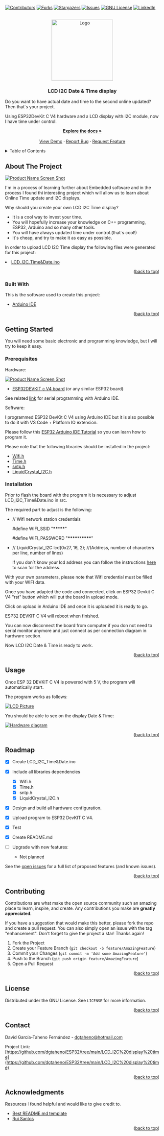 <div id="top"></div>

<!-- PROJECT SHIELDS -->
<!--
*** I'm using markdown "reference style" links for readability.
*** Reference links are enclosed in brackets [ ] instead of parentheses ( ).
*** See the bottom of this document for the declaration of the reference variables
*** for contributors-url, forks-url, etc. This is an optional, concise syntax you may use.
*** https://www.markdownguide.org/basic-syntax/#reference-style-links
-->

[![Contributors][contributors-shield]][contributors-url]
[![Forks][forks-shield]][forks-url]
[![Stargazers][stars-shield]][stars-url]
[![Issues][issues-shield]][issues-url]
[![GNU License][license-shield]][license-url]
[![LinkedIn][linkedin-shield]][linkedin-url]

<!-- PROJECT LOGO -->
<br />
<div align="center">
  <a href="https://github.com/dgtaheno">
    <img src="https://github.com/dgtaheno/Imail/blob/master/pictures/logo.png?raw=true" alt="Logo" width="200" height="200">
  </a>

  <h3 align="center">LCD I2C Date & Time display</h3>

  <p align="left">
    Do you want to have actual date and time to the second online updated? Then that´s your project.
    <br />
  <p align="left">
    Using ESP32DevKit C V4 hardware and a LCD display with I2C module, now I have time under control.
    <br />
  
  <a href="https://github.com/dgtaheno/ESP32/tree/main/LCD_I2C%20display%20time/LCD_I2C_Time%26Date"><strong>Explore the docs »</strong></a>
    <br />
    <br />
    <a href="https://github.com/dgtaheno/ESP32/tree/main/LCD_I2C%20display%20time/LCD_I2C_Time%26Date">View Demo</a>
    ·
    <a href="https://github.com/dgtaheno/ESP32/issues">Report Bug</a>
    ·
    <a href="https://github.com/dgtaheno/ESP32/issues">Request Feature</a>
  </p>
</div>

<!-- TABLE OF CONTENTS -->
<details>
  <summary>Table of Contents</summary>
  <ol>
    <li>
      <a href="#about-the-project">About The Project</a>
      <ul>
        <li><a href="#built-with">Built With</a></li>
      </ul>
    </li>
    <li>
      <a href="#getting-started">Getting Started</a>
      <ul>
        <li><a href="#prerequisites">Prerequisites</a></li>
        <li><a href="#installation">Installation</a></li>
      </ul>
    </li>
    <li><a href="#usage">Usage</a></li>
    <li><a href="#roadmap">Roadmap</a></li>
    <li><a href="#contributing">Contributing</a></li>
    <li><a href="#license">License</a></li>
    <li><a href="#contact">Contact</a></li>
    <li><a href="#acknowledgments">Acknowledgments</a></li>
  </ol>
</details>

<!-- ABOUT THE PROJECT -->

## About The Project

[![Product Name Screen Shot][product-screenshot]](https://github.com/dgtaheno/ESP32/tree/main/LCD_I2C%20display%20time)

I´m in a process of learning further about Embedded software and in the process I found thi interesting project which will allow us to learn about Online Time update and I2C displays.

Why should you create your own LCD I2C Time display?

- It is a cool way to invest your time.
- You will hopefully increase your knowledge on C++ programming, ESP32, Arduino and so many other tools.
- You will have always updated time under control.(that´s cool!)
- It´s cheap, and try to make it as easy as possible.

In order to upload LCD I2C Time display the following files were generated for this project:

<li><a href="https://github.com/dgtaheno/ESP32/blob/71145b9ea02182c14f01afcd3006fc98b02ad644/LCD_I2C display time/LCD_I2C_Time&Date/LCD_I2C_Time&Date.ino">LCD_I2C_Time&Date.ino</a></li>

<p align="right">(<a href="#top">back to top</a>)</p>

### Built With

This is the software used to create this project:

- [Arduino IDE](https://www.arduino.cc/en/software)

<p align="right">(<a href="#top">back to top</a>)</p>

<!-- GETTING STARTED -->

## Getting Started

You will need some basic electronic and programming knowledge, but I will try to keep it easy.

### Prerequisites

Hardware:

[![Product Name Screen Shot][product-screenshot]](https://github.com/dgtaheno/ESP32/tree/main/LCD_I2C%20display%20time)

- [ESP32DEVKIT c V4 board](https://www.amazon.de/s?k=esp32+devkitc+v4&sprefix=ESP32+devkit%2Caps%2C135&ref=nb_sb_ss_ts-doa-p_1_12)
  (or any similar ESP32 board)

See related [link](https://docs.espressif.com/projects/esp-idf/en/latest/esp32/hw-reference/esp32/get-started-devkitc.html) for serial programming with Arduino IDE.

Software:

I programmed ESP32 DevKit C V4 using Arduino IDE but it is also possible to do it with VS Code + Platform IO extension.

Please follow this [ESP32 Arduino IDE Tutorial](https://www.iottechtrends.com/getting-started-with-esp32-wroom-devkitc/) so you can learn how to program it.

Please note that the following libraries should be installed in the project:

- [Wifi.h](https://www.arduino.cc/reference/en/libraries/wifi/)
- [Time.h](https://www.arduino.cc/reference/en/libraries/time/)
- [sntp.h](https://github.com/esp8266/Arduino/blob/master/tools/sdk/include/sntp.h)
- [LiquidCrystal_I2C.h](https://github.com/fdebrabander/Arduino-LiquidCrystal-I2C-library/blob/master/LiquidCrystal_I2C.h)


### Installation

Prior to flash the board with the program it is necessary to adjust LCD_I2C_Time&Date.ino in src.

The required part to adjust is the following:

- // Wifi network station credentials

  #define WIFI_SSID "**\*\***\***\*\***"

  #define WIFI_PASSWORD "**\*\*\*\***\*\***\*\*\*\***"

- // LiquidCrystal_I2C lcd(0x27, 16, 2); //(Address, number of characters per line, number of lines)

  If you don´t know your lcd address you can follow the instructions [here](https://todbot.com/blog/2009/11/29/i2cscanner-pde-arduino-as-i2c-bus-scanner/) to scan for the address.

With your own parameters, please note that Wifi credential must be filled with your WIFI data.

Once you have adapted the code and connected, click on ESP32 Devkit C V4 "rst" button which will put the board in upload mode.

Click on upload in Arduino IDE and once it is uploaded it is ready to go.

ESP32 DEVKIT C V4 will reboot when finished.

You can now disconnect the board from computer if you don not need to serial monitor anymore and just connect as per connection diagram in hardware section.

Now LCD I2C Date & Time is ready to work.

<p align="right">(<a href="#top">back to top</a>)</p>

<!-- USAGE EXAMPLES -->

## Usage

Once ESP 32 DEVKIT C V4 is powered with 5 V, the program will automatically start.

The program works as follows:

[![LCD Picture][hardware-screenshot]](https://github.com/dgtaheno/ESP32/tree/main/LCD_I2C%20display%20time)

You should be able to see on the display Date & Time:

[![Hardware diagram][software-diagram]](https://github.com/dgtaheno/ESP32/tree/main/LCD_I2C%20display%20time)


<p align="right">(<a href="#top">back to top</a>)</p>

<!-- ROADMAP -->

## Roadmap

- [x] Create LCD_I2C_Time&Date.ino
- [x] Include all libraries dependencies
  - [x] Wifi.h
  - [x] Time.h
  - [x] sntp.h
  - [x] LiquidCrystal_I2C.h

- [x] Design and build all hardware configuration.
- [x] Upload program to ESP32 DevKIT C V4.
- [x] Test
- [x] Create README.md

- [ ] Upgrade with new features:
  - Not planned

See the [open issues](https://github.com/dgtaheno/ESP32/issues) for a full list of proposed features (and known issues).

<p align="right">(<a href="#top">back to top</a>)</p>

<!-- CONTRIBUTING -->

## Contributing

Contributions are what make the open source community such an amazing place to learn, inspire, and create. Any contributions you make are **greatly appreciated**.

If you have a suggestion that would make this better, please fork the repo and create a pull request. You can also simply open an issue with the tag "enhancement".
Don't forget to give the project a star! Thanks again!

1. Fork the Project
2. Create your Feature Branch (`git checkout -b feature/AmazingFeature`)
3. Commit your Changes (`git commit -m 'Add some AmazingFeature'`)
4. Push to the Branch (`git push origin feature/AmazingFeature`)
5. Open a Pull Request

<p align="right">(<a href="#top">back to top</a>)</p>

<!-- LICENSE -->

## License

Distributed under the GNU License. See `LICENSE` for more information.

<p align="right">(<a href="#top">back to top</a>)</p>

<!-- CONTACT -->

## Contact

David García-Taheno Fernández - dgtaheno@hotmail.com

Project Link: [https://github.com/dgtaheno/ESP32/tree/main/LCD_I2C%20display%20time](https://github.com/dgtaheno/ESP32/tree/main/LCD_I2C%20display%20time)

<p align="right">(<a href="#top">back to top</a>)</p>

<!-- ACKNOWLEDGMENTS -->

## Acknowledgments

Resources I found helpful and would like to give credit to.

- [Best README.md template](https://github.com/othneildrew/Best-README-Template)
- [Rui Santos](https://github.com/RuiSantosdotme/ESP32-Course)

<p align="right">(<a href="#top">back to top</a>)</p>

<!-- MARKDOWN LINKS & IMAGES -->
<!-- https://www.markdownguide.org/basic-syntax/#reference-style-links -->

[contributors-shield]: https://img.shields.io/github/contributors/dgtaheno/ESP32.svg?style=for-the-badge
[contributors-url]: https://github.com/dgtaheno/ESP32/graphs/contributors
[forks-shield]: https://img.shields.io/github/forks/dgtaheno/ESP32.svg?style=for-the-badge
[forks-url]: https://github.com/dgtaheno/ESP32/network/members
[stars-shield]: https://img.shields.io/github/stars/dgtaheno/ESP32.svg?style=for-the-badge
[stars-url]: https://github.com/dgtaheno/ESP32/stargazers
[issues-shield]: https://img.shields.io/github/issues/dgtaheno/ESP32.svg?style=for-the-badge
[issues-url]: https://github.com/dgtaheno/ESP32/issues
[license-shield]: https://img.shields.io/github/license/dgtaheno/ESP32.svg?style=for-the-badge
[license-url]: https://github.com/dgtaheno/ESP32/blob/f916f11d36e570b180b5d8b98a3717dbaca18b02/LICENSE
[linkedin-shield]: https://img.shields.io/badge/-LinkedIn-black.svg?style=for-the-badge&logo=linkedin&colorB=555
[linkedin-url]: https://www.linkedin.com/in/dgtaheno/?locale=en_US
[product-screenshot]: https://github.com/dgtaheno/ESP32/blob/main/LCD_I2C%20display%20time/LCD_I2C_Time&Date/pictures/circuit.jpg?raw=true
[hardware-screenshot]:https://github.com/dgtaheno/ESP32/blob/main/LCD_I2C%20display%20time/LCD_I2C_Time&Date/pictures/circuit.jpg?raw=true
[software-diagram]: https://github.com/dgtaheno/ESP32/blob/main/LCD_I2C%20display%20time/LCD_I2C_Time&Date/pictures/example.jpg?raw=true